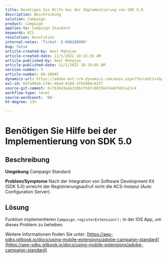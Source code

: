 ```yaml
---
title: Benötigen Sie Hilfe bei der Implementierung von SDK 5.0
description: Beschreibung
solution: Campaign
product: Campaign
applies-to: Campaign Standard
keywords: KCS
resolution: Resolution
internal-notes: 'Ticket: E-000188089'
bug: false
article-created-by: Amol Mahajan
article-created-date: 11/1/2022 10:15:36 AM
article-published-by: Amol Mahajan
article-published-date: 11/1/2022 10:19:05 AM
version-number: 5
article-number: KA-16045
dynamics-url: https://adobe-ent.crm.dynamics.com/main.aspx?forceUCI=1&pagetype=entityrecord&etn=knowledgearticle&id=5079b61d-ce59-ed11-9561-6045bd006a22
exl-id: 697a90a6-cf8c-46ad-8189-3f62066c63f7
source-git-commit: 6c7b1b43aa632db1fb87c0835647ee6f40ca21c4
workflow-type: tm+mt
source-wordcount: '66'
ht-degree: 13%

---
```


# Benötigen Sie Hilfe bei der Implementierung von SDK 5.0

## Beschreibung

<b>Umgebung</b>
Campaign Standard


<b>Problem/Symptome</b>
Nach der Integration von Software Development Kit (SDK 5.0) erreicht der Registrierungsaufruf nicht die ACS-Instanz (Auto Configuration Server).


## Lösung


Funktion implementieren `Campaign.registerExtension();` in der IOS App, um dieses Problem zu beheben.

Weitere Informationen finden Sie unter: [https://aep-sdks.gitbook.io/docs/using-mobile-extensions/adobe-campaign-standard](https://aep-sdks.gitbook.io/docs/using-mobile-extensions/adobe-campaign-standard)
